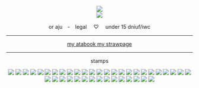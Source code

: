 <div align="center"> <img src="https://media.discordapp.net/attachments/1257493591278882851/1374686543830323254/Untitled629_20250521105439.png?ex=687ac25c&is=687970dc&hm=627a8e867d4065421d9efbd753dee113edb2fab639dd4195438486af508d8a52&=&format=webp&quality=lossless&width=873&height=655"> </div>
<div align=center> <img src=https://64.media.tumblr.com/3ee18f6df0d7a8e843247cc36642d917/69fed47ada12fa7d-f9/s100x200/9220795eada395b1a47ed099ad84551e8dc3f093.gifv> </div>
<p align=center> or aju　-　legal　 ♡　 under 15 dniuf/iwc    </p>
<hr>
<div align="center"> <a href="https://kittyirino.atabook.org"> my atabook </a>    <a href="https://spychiatrist.straw.page/"> my strawpage </a> </div>
<hr>
<p align="center"> stamps </p>
<div align="center"> <img src="https://64.media.tumblr.com/841696e8b359cd2a14df8a696a9ce011/653861ef79d7c771-55/s100x200/bde8d51d7e5a862040ce51b116907a688a9cd69e.pnj"> <img src="https://64.media.tumblr.com/43a52910edb50c8d1d3a5e3b93ac1798/50e498425eab268f-53/s100x200/65fdb07e17f3776b39e01d1e62b5dc9fab014b3b.jpg"> <img src="https://64.media.tumblr.com/b054ec7fd2c8a7efd3aec4a518b02863/59d306c2479a99fa-70/s100x200/1eb09ede7d57fe77ca253bc8e6d141a8c966b01a.gifv"> <img src="https://64.media.tumblr.com/f7f86603e8c01b63b8fa9c5ec72eee9d/72aedd35616e9cfe-79/s100x200/c1a129be14c86ae2bb17efc6505a68f2e0c9d57e.gifv"> <img src="https://64.media.tumblr.com/62df32c89341d5c5b0e4911bdcd005c0/6734a647c2e882b7-1a/s100x200/ab487c5a65dd4c3e9097fceb1a6ae90d4f1e546e.jpg"> <img src="https://64.media.tumblr.com/b90008f803e3e6a2d74eea20c4921015/8b6f19b5a3832b3c-52/s100x200/6ee0284b18a2e887f927fd3f6dcbc88d11353954.gifv"> <img src="https://64.media.tumblr.com/5767c7b67668b787042de9188b2955c4/4b9e098e1753b2dc-0b/s100x200/90ea8e46ece4a4beee89bc1d0321caebdb3e6296.pnj"> <img src="https://64.media.tumblr.com/7a0f9ed7ac2cbba59bcb7595a8d32c9d/fd2b6afda5f5f219-e2/s100x200/7d983cf1a0b89058f8b304bf051b9cf84776f2f9.gifv"> <img src="https://64.media.tumblr.com/cc56169b1bc8ce1664c04ea40392a0e9/c59909b8c6c27503-65/s100x200/40d5b7c45b8f1a3625d3e13d0d1215caa35d0301.pnj"> <img src="https://64.media.tumblr.com/f5269d8616af4dcf6048b155e9a9f3a3/3d80be896f3a3b56-60/s100x200/a644edd1fb33f5671d9b24973356dd3190c1c65a.pnj"> <img src="https://64.media.tumblr.com/880e42ccb810be175172c2cb0f03f3cf/d92baee308f0ed00-2c/s100x200/98473a9444976f1eeddf8c868a07f9a2c10b419c.pnj"> <img src="https://64.media.tumblr.com/4f321c23c4b3c5698fcadaffe5ebe0fc/765e5504f61f6abe-f7/s100x200/13db8d1bb601cacaee03ca14accbd0907707f360.pnj"> <img src="https://64.media.tumblr.com/537cf49bff4c501d2a88a2e2f1b189c3/e8c9a5af56d6e4bf-8c/s100x200/9553104265eb064b29c743b5b9e886f936aaa82a.pnj"> <img src="https://64.media.tumblr.com/2fd660965129bc626d8ce3cea9dc2e57/9c425e57d5b60156-fd/s100x200/33e29307e61b7294f0dd81f498747ac6ca10f87a.gifv"> <img src="https://64.media.tumblr.com/9a0694cc6c6d8b4cfcaef09896bfcc84/16839d082c7a9b23-99/s100x200/3c61e2f9108554678fab754023ae0f0a237a64af.pnj"> <img src="https://64.media.tumblr.com/65b38318b42b095f7a6e81563f2f0f6c/5af46813f2d2c34b-4e/s100x200/97aad852a17c5b0dc89fe8ea8d15eacc2c58d635.pnj"> <img src="https://64.media.tumblr.com/2bae073226d52afe49c59ecce6b13ee6/5af46813f2d2c34b-0e/s100x200/ac3c6c5d7fbf691b4b4b41809f863f8abca37a57.pnj"> <img src="https://64.media.tumblr.com/ebe46c5b5c736498a165555df3669c09/4827596479ad62ca-14/s100x200/19e7b3aa702324878f8b683f27aad88d64d67712.pnj"> <img src="https://64.media.tumblr.com/37930f811d1980b053edd422577e6f66/3d6fa7ae1a1fe5f0-ce/s100x200/cdd4c3b98d77ea2d71a6ea6dd96bddd55adcaee5.pnj"> <img src="https://64.media.tumblr.com/df13b0eda8597d75f76645bca77bb7f3/7ebfc35f60f3bef0-f0/s100x200/7e0e86b5acdac957807cc1187fe88c9cf0f437fd.pnj"> <img src="https://64.media.tumblr.com/46575ec78d29a29963368b00e72fcde2/412f2f9817a0cadc-52/s100x200/c1ef8925fb2ed8593c2db3eab5a13e784c02a04b.pnj"> <img src="https://64.media.tumblr.com/47ad2c4d76a298c3b2a5e922880df4de/4772d8fa236ee262-89/s100x200/602c93c88392835f8b52416c19e471539484644f.gifv"> <img src="https://64.media.tumblr.com/8a1a63fd27fcfeef90dc05d817623095/050b1064c6f1ba59-6b/s100x200/464910b2d57c51460442dd8516c8b7d96e7c2899.pnj"> <img src="https://64.media.tumblr.com/1fd88973b026210073229f0cc829ee17/b7673bb31ca42af9-3d/s100x200/3a5bd7ac0473e3d58103f92c9454a1ef9760102c.pnj"> <img src="https://64.media.tumblr.com/2aee0d24d1be97f8bff486cc9781cf62/69fed47ada12fa7d-42/s100x200/d8842912241a12f8f9c355c3f22874a128ad4065.gifv"> <img src="https://64.media.tumblr.com/c8a8425bb2d032841b803256409cf914/0a17306a076752ae-06/s100x200/aa943ad9cc51384cc13b85b21fe60bdd3041b2c3.gifv"> <img src="https://64.media.tumblr.com/0bd078b0ca6c51b129f7a13048c083af/50e498425eab268f-e3/s100x200/a4afdb3a60150503fb390b396502b1b12ba1c471.jpg"> <img src="https://64.media.tumblr.com/9de984149a5590bb883c77331ac80e96/d757f69c2268805f-62/s100x200/940c31cbebec78112177bbe1d2a6bc4db50d6ae2.gifv"> <img src="https://64.media.tumblr.com/38085d957605db2d930138ab07753371/45f16e4c5ce975b9-f8/s100x200/538165dc2b9929bff8f041cb80348e68cf0bd976.gifv"> <img src="https://64.media.tumblr.com/e68bffee8317600e8407b91cba259a30/fa99a8b1f7ad142a-8a/s250x400/eb071703aef9c79de90df362ae75dd965ca2429f.pnj"> <img src="https://64.media.tumblr.com/e61e5ee425047ab597654daf598dea14/15652ca6c31a2f70-65/s250x400/033cf1b77a8d7d2703bcde9135a516d055746c17.pnj"> <img src="https://64.media.tumblr.com/2da5c1368fb4fa757e3e7140cef368cd/0d402fd72dfda227-2c/s250x400/e1ca8eb958fc6eab645bdb1f749af2af868eea7f.gifv"> <img src="https://64.media.tumblr.com/dbbcf0c9917c94bfd4b81950eca1e40c/2e885d34af7d2886-74/s100x200/8b51ddef6224d01ed5d63cc1804b922dfa584423.pnj"> <img src="https://64.media.tumblr.com/844652d1cf8d2c0fab25d6dd0c199452/473928ea48888009-d1/s100x200/e713bd7fe02ec050ecd9cda77e85c0378864a3ee.jpg"> <img src="https://64.media.tumblr.com/bbc664d46fe304167a92e3484efe3af9/2e885d34af7d2886-ca/s100x200/cf13c8dfb5e73ae65bc360728d3fdecd069de191.gifv"> <img src="https://64.media.tumblr.com/5e29d6f3984d6d4d29d0ae034a102db4/0c88fac5502dfd6c-37/s100x200/8cd170a22990eb4b9c02c0768d7caa4cd23e123d.gifv"> <img src="https://64.media.tumblr.com/86a2bf37c5bf89ea6101dc7e3f3d9582/b1afa89316b5a0f6-31/s250x400/6f92f56db76a18a9548ec196e8169a3d1e1884be.gifv"> <img src="https://64.media.tumblr.com/45634051d49006c2b810eb3c7d5111da/4b9e098e1753b2dc-95/s100x200/b682be69d37fd45d67bb796956a11a2aff0986c2.pnj"> <img src="https://64.media.tumblr.com/7a4bb48143a15db7b092ce726c693d30/950e48aa73299075-b7/s100x200/2762f94dab8051c60481934fd2fb697512b8cd3e.gifv"> <img src="https://64.media.tumblr.com/1030d0c10375fe5c7f5acb9c71ea27ba/79d8b316934d24c3-fa/s100x200/127aeb3230d32c7d9e11a35e71a7953cc1bbb8a1.gifv"> </div>
